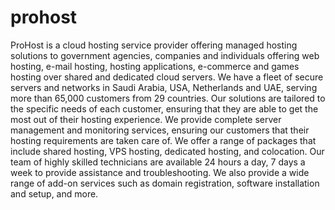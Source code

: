 # prohost
ProHost is a cloud hosting service provider offering managed hosting solutions to government agencies, companies and individuals offering web hosting, e-mail hosting, hosting applications, e-commerce and games hosting over shared and dedicated cloud servers. We have a fleet of secure servers and networks in Saudi Arabia, USA, Netherlands and UAE, serving more than 65,000 customers from 29 countries. Our solutions are tailored to the specific needs of each customer, ensuring that they are able to get the most out of their hosting experience. We provide complete server management and monitoring services, ensuring our customers that their hosting requirements are taken care of. We offer a range of packages that include shared hosting, VPS hosting, dedicated hosting, and colocation. Our team of highly skilled technicians are available 24 hours a day, 7 days a week to provide assistance and troubleshooting. We also provide a wide range of add-on services such as domain registration, software installation and setup, and more.

